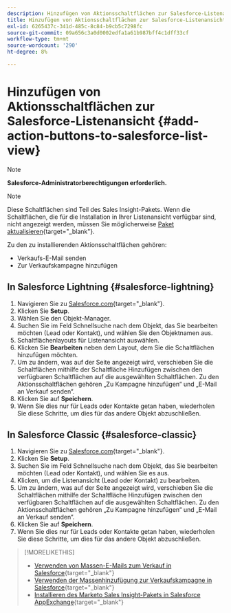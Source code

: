 ```yaml
---
description: Hinzufügen von Aktionsschaltflächen zur Salesforce-Listenansicht - Marketo-Dokumente - Produktdokumentation
title: Hinzufügen von Aktionsschaltflächen zur Salesforce-Listenansicht
exl-id: 6265437c-341d-485c-8c84-b9cb5c7298fc
source-git-commit: 09a656c3a0d0002edfa1a61b987bff4c1dff33cf
workflow-type: tm+mt
source-wordcount: '290'
ht-degree: 8%

---
```


# Hinzufügen von Aktionsschaltflächen zur Salesforce-Listenansicht {#add-action-buttons-to-salesforce-list-view}

>[!NOTE]
>
>**Salesforce-Administratorberechtigungen erforderlich.**

>[!NOTE]
>
>Diese Schaltflächen sind Teil des Sales Insight-Pakets. Wenn die Schaltflächen, die für die Installation in Ihrer Listenansicht verfügbar sind, nicht angezeigt werden, müssen Sie möglicherweise [Paket aktualisieren](/help/marketo/product-docs/marketo-sales-insight/msi-for-salesforce/upgrading/upgrading-your-msi-package.md){target="_blank"}.

Zu den zu installierenden Aktionsschaltflächen gehören:

* Verkaufs-E-Mail senden
* Zur Verkaufskampagne hinzufügen

## In Salesforce Lightning {#salesforce-lightning}

1. Navigieren Sie zu [Salesforce.com](https://salesforce.com){target="_blank"}.
1. Klicken Sie **Setup**.
1. Wählen Sie den Objekt-Manager.
1. Suchen Sie im Feld Schnellsuche nach dem Objekt, das Sie bearbeiten möchten (Lead oder Kontakt), und wählen Sie den Objektnamen aus.
1. Schaltflächenlayouts für Listenansicht auswählen.
1. Klicken Sie **Bearbeiten** neben dem Layout, dem Sie die Schaltflächen hinzufügen möchten.
1. Um zu ändern, was auf der Seite angezeigt wird, verschieben Sie die Schaltflächen mithilfe der Schaltfläche Hinzufügen zwischen den verfügbaren Schaltflächen auf die ausgewählten Schaltflächen. Zu den Aktionsschaltflächen gehören „Zu Kampagne hinzufügen“ und „E-Mail an Verkauf senden“.
1. Klicken Sie auf **Speichern**.
1. Wenn Sie dies nur für Leads oder Kontakte getan haben, wiederholen Sie diese Schritte, um dies für das andere Objekt abzuschließen.

## In Salesforce Classic {#salesforce-classic}

1. Navigieren Sie zu [Salesforce.com](https://salesforce.com){target="_blank"}.
1. Klicken Sie **Setup**.
1. Suchen Sie im Feld Schnellsuche nach dem Objekt, das Sie bearbeiten möchten (Lead oder Kontakt), und wählen Sie es aus.
1. Klicken, um die Listenansicht (Lead oder Kontakt) zu bearbeiten.
1. Um zu ändern, was auf der Seite angezeigt wird, verschieben Sie die Schaltflächen mithilfe der Schaltfläche Hinzufügen zwischen den verfügbaren Schaltflächen auf die ausgewählten Schaltflächen. Zu den Aktionsschaltflächen gehören „Zu Kampagne hinzufügen“ und „E-Mail an Verkauf senden“.
1. Klicken Sie auf **Speichern**.
1. Wenn Sie dies nur für Leads oder Kontakte getan haben, wiederholen Sie diese Schritte, um dies für das andere Objekt abzuschließen.

>[!MORELIKETHIS]
>
>* [Verwenden von Massen-E-Mails zum Verkauf in Salesforce](/help/marketo/product-docs/marketo-sales-insight/actions/crm/actions-in-salesforce/using-bulk-send-sales-email-in-salesforce.md){target="_blank"}
>* [Verwenden der Massenhinzufügung zur Verkaufskampagne in Salesforce](/help/marketo/product-docs/marketo-sales-insight/actions/crm/actions-in-salesforce/using-bulk-add-to-sales-campaign-in-salesforce.md){target="_blank"}
>* [Installieren des Marketo Sales Insight-Pakets in Salesforce AppExchange](/help/marketo/product-docs/marketo-sales-insight/msi-for-salesforce/installation/install-marketo-sales-insight-package-in-salesforce-appexchange.md){target="_blank"}
